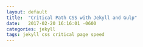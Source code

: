 ```yaml
---
layout: default
title:  "Critical Path CSS with Jekyll and Gulp"
date:   2017-02-20 16:16:01 -0600
categories: jekyll
tags: jekyll css critical page speed
---
```

